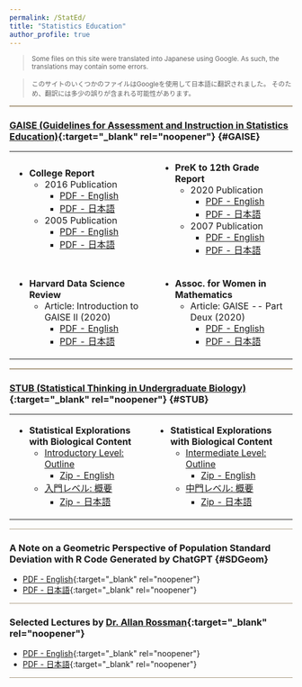 ```yaml
---
permalink: /StatEd/
title: "Statistics Education"
author_profile: true
---
```


<style>
  hr {
    height: 1.5px;
    background-color: #AA9A80;
    border: none;
  }
</style>

<!--
redirect_from:
  - /StatEd/
  - /StatEd.html
-->

> <small>Some files on this site were translated into Japanese using Google.
As such, the translations may contain some errors.</small>

> <small>このサイトのいくつかのファイルはGoogleを使用して日本語に翻訳されました。
そのため、翻訳には多少の誤りが含まれる可能性があります。</small>

<hr>

### [GAISE (Guidelines for Assessment and Instruction in Statistics Education)](https://www.amstat.org/education/guidelines-for-assessment-and-instruction-in-statistics-education-(gaise)-reports){:target="_blank" rel="noopener"} {#GAISE}

<table>
  <tbody>
    <tr>
      <td>
        <ul>
        <li> <strong>College Report</strong>
          <ul>
          <li> 2016 Publication
              <ul>
              <li>  <a href="https://www.dropbox.com/scl/fi/hx75q1t4mw9sql88kysf8/College-GAISE-2016-ENGL.pdf?rlkey=fwi955iafer028xhcetsiqnan&dl=0" target="_blank">
              PDF - English</a></li>
              <li> <a href="https://www.dropbox.com/scl/fi/szukx8mbdc4eh6wiutko1/College-GAISE-2016-JAPN.pdf?rlkey=iyu6c84ije1pzjgh9shzt9bnx&dl=0" target="_blank">
              PDF - 日本語</a></li>
              </ul>
          </li>
          <li> 2005 Publication
              <ul>
              <li>  <a href="https://www.dropbox.com/scl/fi/40766zpa134bu7egq8t68/College-GAISE-2005-ENGL.pdf?rlkey=z8wddzbgstv0k9g9nfanmaiie&dl=0" target="_blank">
              PDF - English</a></li>
              <li> <a href="https://www.dropbox.com/scl/fi/wn0y0y8ypnqvfwvubd204/College-GAISE-2005-JAPN.pdf?rlkey=t6ej4m4a0ydf7gspfhpgr0jvl&dl=0" target="_blank">
              PDF - 日本語</a></li>
              </ul>
          </li>
        </ul>
        </li>
        </ul>
      </td>
      <td>
        <ul>
        <li> <strong>PreK to 12th Grade Report</strong>
          <ul>
          <li> 2020 Publication
              <ul>
              <li>  <a href="https://www.dropbox.com/scl/fi/mtaybqr6qtpv413nfjoln/PreK-12-GAISE-2020-ENGL.pdf?rlkey=2po0c1kx3n6ygzw7jli5uhmzh&dl=0" target="_blank">
              PDF - English</a></li>
              <li> <a href="https://www.dropbox.com/scl/fi/qfp8hbavw9z0jg99g2lkr/PreK-12-GAISE-2020-JAPN.pdf?rlkey=g7uy44m6ea6td5k6fzddvfwge&dl=0" target="_blank">
              PDF - 日本語</a></li>
              </ul>
          </li>
          <li> 2007 Publication
              <ul>
              <li>  <a href="https://www.dropbox.com/scl/fi/qk6q6qt4nvclnagzf5ptt/PreK-12-GAISE-2007-ENGL.pdf?rlkey=boxpajsn1wobsz49gwr9yrbo0&dl=0" target="_blank">
              PDF - English</a></li>
              <li> <a href="https://www.dropbox.com/scl/fi/vycamwhx2ey0adn3xgx75/PreK-12-GAISE-2007-JAPN.pdf?rlkey=93fkgzprmz4es3raeuygqjawk&dl=0" target="_blank">
              PDF - 日本語</a></li>
              </ul>
          </li>
        </ul>
        </li>
        </ul>
      </td>
    </tr>
    <tr>
      <td>
        <ul>
        <li> <strong>Harvard Data Science Review</strong>
        <ul>
        <li>Article: Introduction to GAISE II (2020)
          <ul>
              <li>  <a href="https://www.dropbox.com/scl/fi/jqsi57x2rrrqetdzncy9p/Harvard-DS-Rev-GAISE-ENGL.pdf?rlkey=6ctzw9nf1h500ddi4jdnunkm5&dl=0" target="_blank">
              PDF - English</a></li>
              <li> <a href="https://www.dropbox.com/scl/fi/sf4r0sgsnpygcjff383ey/Harvard-DS-Rev-GAISE-JAPN.pdf?rlkey=xq7ixb0gk2i9mdncbk0doydaa&dl=0" target="_blank">
              PDF - 日本語</a></li>
          </ul>
        </li>
        </ul>
        </li>
        </ul>
      </td>
      <td>
        <ul>
        <li> <strong>Assoc. for Women in Mathematics</strong>
        <ul>
        <li>Article: GAISE -- Part Deux (2020)
          <ul>
          <li>  <a href="https://www.dropbox.com/scl/fi/dhuzbcj1prl5x5ub5x2yz/awm-GAISE-II-ENGL.pdf?rlkey=kx3h5n2iy9wuzv5jolt1gf99n&dl=0" target="_blank">
          PDF - English</a></li>
          <li> <a href="https://www.dropbox.com/scl/fi/4yhz32qh3vspmzj7epmjy/awm-GAISE-II-JAPN.pdf?rlkey=3z4bbfiok5pl8l88ye4dvjd9t&dl=0" target="_blank">
          PDF - 日本語</a></li>
          </ul>
        </li>
        </ul>
        </li>
        </ul>
      </td>
    </tr>
  </tbody>
</table>

<!-- ########################################################################################################################
     ########################################################################################################################
     ######################################################################################################################## -->

---

### [STUB (Statistical Thinking in Undergraduate Biology)](https://www.causeweb.org/stub/){:target="_blank" rel="noopener"} {#STUB}

<table>
  <tbody>
    <tr>
      <td>
        <ul>
        <li> <strong>Statistical Explorations with Biological Content</strong>
          <ul>
          <li> <a href="https://www.causeweb.org/stub/statistical-explorations-with-biological-content" target="_blank">Introductory Level: Outline</a>
              <ul>
              <li>  <a href="https://www.dropbox.com/s/nyplqn6ivzys8kz/STUB_INTRO_ENGL.zip?dl=0" target="_blank">
              Zip - English</a></li>
              </ul>
          </li>
          <li><a href="https://jimmydoi.github.io/StatEd/STUB_intro_JAPN">入門レベル: 概要
          </a>
          <ul>
          <li> <a href="https://www.dropbox.com/scl/fi/fsyjeo445s8xbhfppwjgv/STUB_INTRO_JAPN.zip?rlkey=7vgx3qz2t4z9pvaujp2wzahz5&dl=0" target="_blank">
          Zip - 日本語</a></li>
          </ul>
          </li>
        </ul>
        </li>
        </ul>
      </td>
      <td>
        <ul>
        <li> <strong>Statistical Explorations with Biological Content</strong>
          <ul>
          <li> <a href="https://www.causeweb.org/stub/statistical-explorations-with-biological-content-intermediate/" target="_blank">Intermediate Level: Outline</a>
              <ul>
              <li>  <a href="https://www.dropbox.com/s/06brgk0lso8qzun/STUB_INTERMED_ENGL.zip?dl=0" target="_blank">
              Zip - English</a></li>
              </ul>
          </li>
          <li><a href="https://jimmydoi.github.io/StatEd/STUB_interm_JAPN">中門レベル: 概要
          </a>
          <ul>
          <li> <a href="https://www.dropbox.com/scl/fi/3k2303uy8ivjqaqmb9apl/STUB_INTERMED_JAPN.zip?rlkey=zqo59gocfri7nxgyzbi0qwjlb&dl=0" target="_blank">
          Zip - 日本語</a></li>
          </ul>
          </li>
        </ul>
        </li>
        </ul>
      </td>
    </tr>
  </tbody>
</table>

---

### A Note on a Geometric Perspective of Population Standard Deviation with R Code Generated by ChatGPT {#SDGeom}

* [PDF - English](https://www.dropbox.com/scl/fi/pxq9wfex49da27txnb5ap/SD_Geometry_ENGL.pdf?rlkey=hd26g84vv36j5bwy5l54lok0u&dl=0){:target="_blank" rel="noopener"}
* [PDF - 日本語](https://www.dropbox.com/scl/fi/aygkxi1j461kgng8awe05/SD_Geometry_JAPN.pdf?rlkey=vkmhy93xd221jp51q0vsk807g&dl=0){:target="_blank" rel="noopener"}

---

### Selected Lectures by [Dr. Allan Rossman](https://statistics.calpoly.edu/allan-rossman){:target="_blank" rel="noopener"}

* [PDF - English](https://www.dropbox.com/s/0gxbyxd9i9t3d2g/Rossman_Lectures_ENGL.zip?dl=0){:target="_blank" rel="noopener"}
* [PDF - 日本語](https://www.dropbox.com/s/s2926w6xmuaa6qv/Rossman_Lectures_JAPN.zip?dl=0){:target="_blank" rel="noopener"}

---

&nbsp;

<!--
* [OUTLINE](STUB_intro_JAPN)
-->
